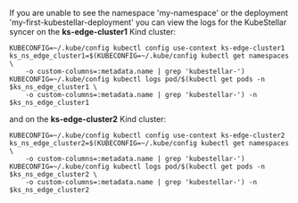 <!--kubestellar-check-syncers-start-->
If you are unable to see the namespace 'my-namespace' or the deployment 'my-first-kubestellar-deployment' you can view the logs for the KubeStellar syncer on the **ks-edge-cluster1** Kind cluster:

```shell
KUBECONFIG=~/.kube/config kubectl config use-context ks-edge-cluster1
ks_ns_edge_cluster1=$(KUBECONFIG=~/.kube/config kubectl get namespaces \
    -o custom-columns=:metadata.name | grep 'kubestellar-')
KUBECONFIG=~/.kube/config kubectl logs pod/$(kubectl get pods -n $ks_ns_edge_cluster1 \
    -o custom-columns=:metadata.name | grep 'kubestellar-') -n $ks_ns_edge_cluster1
```

and on the **ks-edge-cluster2** Kind cluster:

```shell
KUBECONFIG=~/.kube/config kubectl config use-context ks-edge-cluster2
ks_ns_edge_cluster2=$(KUBECONFIG=~/.kube/config kubectl get namespaces \
    -o custom-columns=:metadata.name | grep 'kubestellar-')
KUBECONFIG=~/.kube/config kubectl logs pod/$(kubectl get pods -n $ks_ns_edge_cluster2 \
    -o custom-columns=:metadata.name | grep 'kubestellar-') -n $ks_ns_edge_cluster2

```
<!--kubestellar-check-syncers-end-->